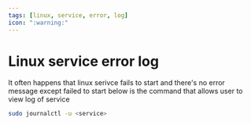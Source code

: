 ```yaml
---
tags: [linux, service, error, log]
icon: ":warning:"
---
```


# Linux service error log

It often happens that linux serivce fails to start and there's no error message except failed to start below is the command that allows user to view log of service

```bash
sudo journalctl -u <service>
```
